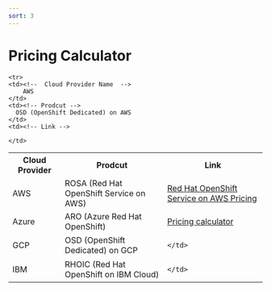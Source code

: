 ```yaml
---
sort: 3
---
```


# Pricing Calculator

<table>
  <tr><!--line 1 title-->
    <th> Cloud Provider </th> <th> Prodcut </th> <th> Link</th>
  </tr>

  <tr>
    <td><!--  Cloud Provider Name  -->
       AWS
    </td>
    <td><!-- Product -->
         ROSA (Red Hat OpenShift Service on AWS) 
    </td>
    <td><!--  Link -->
    <a href="https://aws.amazon.com/jp/rosa/pricing/">Red Hat OpenShift Service on AWS Pricing</a>
    </td>
  </tr>
  
  <tr>
    <td><!--  Cloud Provider Name  -->
        Azure
    </td>
    <td><!-- Prodcut -->
      ARO (Azure Red Hat OpenShift) 
    </td>
    <td><!-- Link -->
         <a href="https://redhat-forum.jp/summit/](https://azure.microsoft.com/en-in/pricing/calculator/">Pricing calculator</a>
    </td>
  </tr>
  
    <tr>
    <td><!--  Cloud Provider Name  -->
        AWS
    </td>
    <td><!-- Prodcut -->
      OSD (OpenShift Dedicated) on AWS
    </td>
    <td><!-- Link -->
       
    </td>
  </tr>
  
   <tr>
    <td><!--  Cloud Provider Name  -->
        GCP
    </td>
    <td><!-- Prodcut -->
      OSD (OpenShift Dedicated) on GCP
    </td>
    <td><!-- Link -->
       
    </td>
  </tr>
  
  <tr>
    <td><!--  Cloud Provider Name  -->
       IBM
    </td>
    <td><!-- Prodcut -->
      RHOIC (Red Hat OpenShift on IBM Cloud)
    </td>
    <td><!-- Link -->
       
    </td>
  </tr>

</table>

